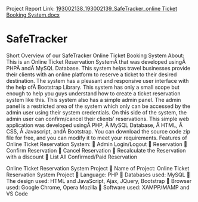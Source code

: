 Project Report Link:
[193002138_193002139_SafeTracker_online Ticket Booking System.docx](https://github.com/sajadul-d/SafeTracker/files/9727261/193002138_193002139_SafeTracker_online.Ticket.Booking.System.docx)
# SafeTracker
Short Overview of our SafeTracker Online Ticket Booking System
About:
This is an Online Ticket Reservation SystemÂ that was developed usingÂ PHPÂ andÂ MySQL Database. This system helps travel businesses provide their clients with an online platform to reserve a ticket to their desired destination. The system has a pleasant and responsive user interface with the help ofÂ Bootstrap Library. This system has only a small scope but enough to help you guys understand how to create a ticket reservation system like this. This system also has a simple admin panel. The admin panel is a restricted area of the system which only can be accessed by the admin user using their system credentials. On this side of the system, the admin user can confirm/cancel their clients’ reservations.
This simple web application was developed usingÂ PHP, Â MySQL Database, Â HTML, Â CSS, Â Javascript, andÂ Bootstrap. You can download the source code zip file for free, and you can modify it to meet your requirements.
Features of Online Ticket Reservation System:
	Admin Login/Logout
	Reservation
	Confirm Reservation
	Cancel Reservation
	Recalculate the Reservation with a discount
	List All Confirmed/Paid Reservation

Online Ticket Reservation System Project
	Name of Project: Online Ticket Reservation System Project
	Language: PHP
	Databases used: MySQL
	The design used: HTML and JavaScript, Ajax, JQuery, Bootstrap
	Browser used: Google Chrome, Opera Mozilla
	Software used: XAMPP/MAMP and VS Code

